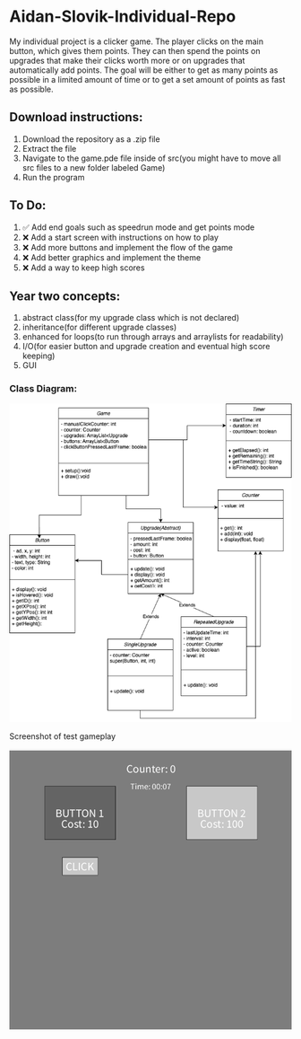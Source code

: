 # Aidan-Slovik-Individual-Repo

My individual project is a clicker game.
The player clicks on the main button, which gives them points. They can then spend the points on upgrades that make their clicks worth more or on upgrades that automatically add points. The goal will be either to get as many points as possible in a limited amount of time or to get a set amount of points as fast as possible.

## Download instructions:
1. Download the repository as a .zip file
2. Extract the file
3. Navigate to the game.pde file inside of src(you might have to move all src files to a new folder labeled Game)
4. Run the program

## To Do:
1. ✅ Add end goals such as speedrun mode and get points mode
2. ❌ Add a start screen with instructions on how to play
3. ❌ Add more buttons and implement the flow of the game
4. ❌ Add better graphics and implement the theme
5. ❌ Add a way to keep high scores

## Year two concepts:
1. abstract class(for my upgrade class which is not declared)
2. inheritance(for different upgrade classes)
3. enhanced for loops(to run through arrays and arraylists for readability)
4. I/O(for easier button and upgrade creation and eventual high score keeping)
5. GUI

### Class Diagram:




![alt text](https://github.com/AidanSlovik/Aidan-Slovik-Individual-Repo/blob/main/images/Class%20Diagram%20Updated.png?raw=true  "Class Diagram")

Screenshot of test gameplay


![alt text](https://github.com/AidanSlovik/Aidan-Slovik-Individual-Repo/blob/main/images/Screenshot%202025-05-23%20222438.png?raw=true  "Class Diagram")
